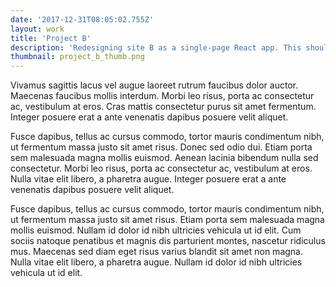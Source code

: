 ```yaml
---
date: '2017-12-31T08:05:02.755Z'
layout: work
title: 'Project B'
description: 'Redesigning site B as a single-page React app. This should be a short, catchy description of the project.'
thumbnail: project_b_thumb.png
---
```

Vivamus sagittis lacus vel augue laoreet rutrum faucibus dolor auctor. Maecenas faucibus mollis interdum. Morbi leo risus, porta ac consectetur ac, vestibulum at eros. Cras mattis consectetur purus sit amet fermentum. Integer posuere erat a ante venenatis dapibus posuere velit aliquet.

Fusce dapibus, tellus ac cursus commodo, tortor mauris condimentum nibh, ut fermentum massa justo sit amet risus. Donec sed odio dui. Etiam porta sem malesuada magna mollis euismod. Aenean lacinia bibendum nulla sed consectetur. Morbi leo risus, porta ac consectetur ac, vestibulum at eros. Nulla vitae elit libero, a pharetra augue. Integer posuere erat a ante venenatis dapibus posuere velit aliquet.

Fusce dapibus, tellus ac cursus commodo, tortor mauris condimentum nibh, ut fermentum massa justo sit amet risus. Etiam porta sem malesuada magna mollis euismod. Nullam id dolor id nibh ultricies vehicula ut id elit. Cum sociis natoque penatibus et magnis dis parturient montes, nascetur ridiculus mus. Maecenas sed diam eget risus varius blandit sit amet non magna. Nulla vitae elit libero, a pharetra augue. Nullam id dolor id nibh ultricies vehicula ut id elit.